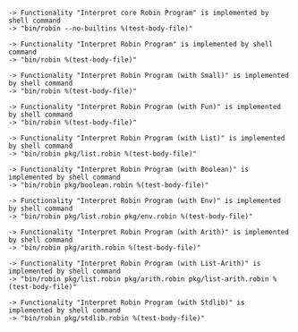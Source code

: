     -> Functionality "Interpret core Robin Program" is implemented by shell command
    -> "bin/robin --no-builtins %(test-body-file)"

    -> Functionality "Interpret Robin Program" is implemented by shell command
    -> "bin/robin %(test-body-file)"

    -> Functionality "Interpret Robin Program (with Small)" is implemented by shell command
    -> "bin/robin %(test-body-file)"

    -> Functionality "Interpret Robin Program (with Fun)" is implemented by shell command
    -> "bin/robin %(test-body-file)"

    -> Functionality "Interpret Robin Program (with List)" is implemented by shell command
    -> "bin/robin pkg/list.robin %(test-body-file)"

    -> Functionality "Interpret Robin Program (with Boolean)" is implemented by shell command
    -> "bin/robin pkg/boolean.robin %(test-body-file)"

    -> Functionality "Interpret Robin Program (with Env)" is implemented by shell command
    -> "bin/robin pkg/list.robin pkg/env.robin %(test-body-file)"

    -> Functionality "Interpret Robin Program (with Arith)" is implemented by shell command
    -> "bin/robin pkg/arith.robin %(test-body-file)"

    -> Functionality "Interpret Robin Program (with List-Arith)" is implemented by shell command
    -> "bin/robin pkg/list.robin pkg/arith.robin pkg/list-arith.robin %(test-body-file)"

    -> Functionality "Interpret Robin Program (with Stdlib)" is implemented by shell command
    -> "bin/robin pkg/stdlib.robin %(test-body-file)"
